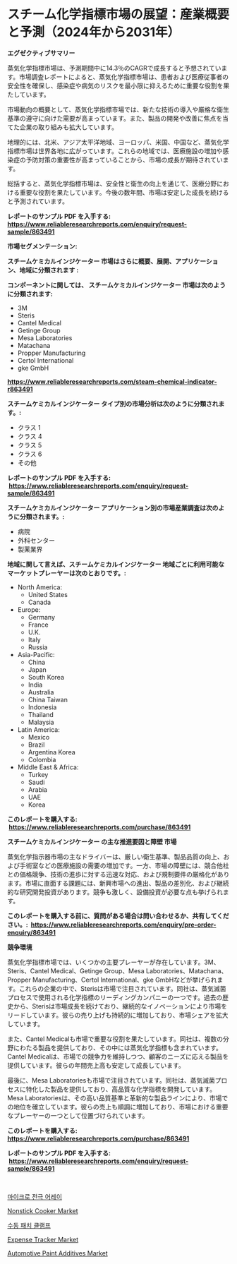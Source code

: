 <p><h1>スチーム化学指標市場の展望：産業概要と予測（2024年から2031年）</h1></p><p><strong>エグゼクティブサマリー</strong></p>
<p><p>蒸気化学指標市場は、予測期間中に14.3％のCAGRで成長すると予想されています。市場調査レポートによると、蒸気化学指標市場は、患者および医療従事者の安全性を確保し、感染症や病気のリスクを最小限に抑えるために重要な役割を果たしています。</p><p>市場動向の概要として、蒸気化学指標市場では、新たな技術の導入や厳格な衛生基準の遵守に向けた需要が高まっています。また、製品の開発や改善に焦点を当てた企業の取り組みも拡大しています。</p><p>地理的には、北米、アジア太平洋地域、ヨーロッパ、米国、中国など、蒸気化学指標市場は世界各地に広がっています。これらの地域では、医療施設の増加や感染症の予防対策の重要性が高まっていることから、市場の成長が期待されています。</p><p>総括すると、蒸気化学指標市場は、安全性と衛生の向上を通じて、医療分野における重要な役割を果たしています。今後の数年間、市場は安定した成長を続けると予測されています。</p></p>
<p><strong>レポートのサンプル PDF を入手する: <a href="https://www.reliableresearchreports.com/enquiry/request-sample/863491">https://www.reliableresearchreports.com/enquiry/request-sample/863491</a></strong></p>
<p><strong>市場セグメンテーション:</strong></p>
<p><strong> スチームケミカルインジケーター 市場はさらに概要、展開、アプリケーション、地域に分類されます :</strong></p>
<p><strong>コンポーネントに関しては、 スチームケミカルインジケーター 市場は次のように分類されます: &nbsp;</strong></p>
<p><ul><li>3M</li><li>Steris</li><li>Cantel Medical</li><li>Getinge Group</li><li>Mesa Laboratories</li><li>Matachana</li><li>Propper Manufacturing</li><li>Certol International</li><li>gke GmbH</li></ul></p>
<p><strong><a href="https://www.reliableresearchreports.com/steam-chemical-indicator-r863491">https://www.reliableresearchreports.com/steam-chemical-indicator-r863491</a></strong></p>
<p><strong> スチームケミカルインジケーター タイプ別の市場分析は次のように分類されます。:</strong></p>
<p><ul><li>クラス 1</li><li>クラス 4</li><li>クラス 5</li><li>クラス 6</li><li>その他</li></ul></p>
<p><strong>レポートのサンプル PDF を入手する: &nbsp;<a href="https://www.reliableresearchreports.com/enquiry/request-sample/863491">https://www.reliableresearchreports.com/enquiry/request-sample/863491</a></strong></p>
<p><strong> スチームケミカルインジケーター アプリケーション別の市場産業調査は次のように分類されます。:</strong></p>
<p><ul><li>病院</li><li>外科センター</li><li>製薬業界</li></ul></p>
<p><strong>地域に関して言えば、スチームケミカルインジケーター 地域ごとに利用可能なマーケットプレーヤーは次のとおりです。:</strong></p>
<p><ul>
    <li>
        North America:
        <ul>
            <li>United States</li>
            <li>Canada</li>
        </ul>
    </li>
    <li>
        Europe:
        <ul>
            <li>Germany</li>
            <li>France</li>
            <li>U.K.</li>
            <li>Italy</li>
            <li>Russia</li>
        </ul>
    </li>
    <li>
        Asia-Pacific:
        <ul>
            <li>China</li>
            <li>Japan</li>
            <li>South Korea</li>
            <li>India</li>
            <li>Australia</li>
            <li>China Taiwan</li>
            <li>Indonesia</li>
            <li>Thailand</li>
            <li>Malaysia</li>
        </ul>
    </li>
    <li>
        Latin America:
        <ul>
            <li>Mexico</li>
            <li>Brazil</li>
            <li>Argentina Korea</li>
            <li>Colombia</li>
        </ul>
    </li>
    <li>
        Middle East & Africa:
        <ul>
            <li>Turkey</li>
            <li>Saudi</li>
            <li>Arabia</li>
            <li>UAE</li>
            <li>Korea</li>
        </ul>
    </li>
    </ul></p>
<p><strong>このレポートを購入する: &nbsp;<a href="https://www.reliableresearchreports.com/purchase/863491">https://www.reliableresearchreports.com/purchase/863491</a></strong></p>
<p><strong>スチームケミカルインジケーター の主な推進要因と障壁 市場</strong></p>
<p><p>蒸気化学指示器市場の主なドライバーは、厳しい衛生基準、製品品質の向上、および手術室などの医療施設の需要の増加です。一方、市場の障壁には、競合他社との価格競争、技術の進歩に対する迅速な対応、および規制要件の厳格化があります。市場に直面する課題には、新興市場への進出、製品の差別化、および継続的な研究開発投資があります。競争も激しく、設備投資が必要な点も挙げられます。</p></p>
<p><strong>このレポートを購入する前に、質問がある場合は問い合わせるか、共有してください。:&nbsp; <a href="https://www.reliableresearchreports.com/enquiry/pre-order-enquiry/863491">https://www.reliableresearchreports.com/enquiry/pre-order-enquiry/863491</a></strong></p>
<p><strong>競争環境</strong></p>
<p><p>蒸気化学指標市場では、いくつかの主要プレーヤーが存在しています。3M、Steris、Cantel Medical、Getinge Group、Mesa Laboratories、Matachana、Propper Manufacturing、Certol International、gke GmbHなどが挙げられます。これらの企業の中で、Sterisは市場で注目されています。同社は、蒸気滅菌プロセスで使用される化学指標のリーディングカンパニーの一つです。過去の歴史から、Sterisは市場成長を続けており、継続的なイノベーションにより市場をリードしています。彼らの売り上げも持続的に増加しており、市場シェアを拡大しています。</p><p>また、Cantel Medicalも市場で重要な役割を果たしています。同社は、複数の分野にわたる製品を提供しており、その中には蒸気化学指標も含まれています。Cantel Medicalは、市場での競争力を維持しつつ、顧客のニーズに応える製品を提供しています。彼らの年間売上高も安定して成長しています。</p><p>最後に、Mesa Laboratoriesも市場で注目されています。同社は、蒸気滅菌プロセスに特化した製品を提供しており、高品質な化学指標を開発しています。Mesa Laboratoriesは、その高い品質基準と革新的な製品ラインにより、市場での地位を確立しています。彼らの売上も順調に増加しており、市場における重要なプレーヤーの一つとして位置づけられています。</p></p>
<p><strong>このレポートを購入する: &nbsp; <a href="https://www.reliableresearchreports.com/purchase/863491">https://www.reliableresearchreports.com/purchase/863491</a></strong></p>
<p><strong>レポートのサンプル PDF を入手する: &nbsp;<a href="https://www.reliableresearchreports.com/enquiry/request-sample/863491">https://www.reliableresearchreports.com/enquiry/request-sample/863491</a></strong><strong></strong></p>
<p>&nbsp;</p>
<p><p><a href="https://github.com/rcabello548/Market-Research-Report-List-1/blob/main/735104960626.md">마이크로 전극 어레이</a></p><p><a href="https://issuu.com/reportprime-2/docs/nonstick-cooker-market-size-2030.pptx">Nonstick Cooker Market</a></p><p><a href="https://github.com/KellyLyncyh543964/Market-Research-Report-List-1/blob/main/242718160625.md">수동 패치 클램프</a></p><p><a href="https://github.com/arionmp/Market-Research-Report-List-3/blob/main/expense-tracker-market.md">Expense Tracker Market</a></p><p><a href="https://issuu.com/reportprime-2/docs/automotive-paint-additives-market-size-2030.pptx">Automotive Paint Additives Market</a></p></p>
